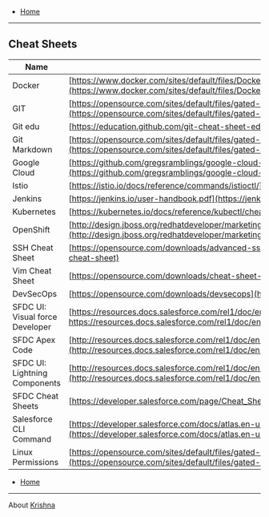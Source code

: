 
- [Home](README.md)
***

## Cheat Sheets

| Name | URL  |
| ------------- |-------------|
| Docker | [https://www.docker.com/sites/default/files/Docker_CheatSheet_08.09.2016_0.pdf](https://www.docker.com/sites/default/files/Docker_CheatSheet_08.09.2016_0.pdf) |
| GIT | [https://opensource.com/sites/default/files/gated-content/cheat_sheet_git_final.pdf](https://opensource.com/sites/default/files/gated-content/cheat_sheet_git_final.pdf) |
| Git edu | [https://education.github.com/git-cheat-sheet-education.pdf](https://education.github.com/git-cheat-sheet-education.pdf) |
| Git Markdown | [https://opensource.com/sites/default/files/gated-content/markdown_cheat_sheet_opensource.com_.pdf](https://opensource.com/sites/default/files/gated-content/markdown_cheat_sheet_opensource.com_.pdf)  |
| Google Cloud | [https://github.com/gregsramblings/google-cloud-4-words/raw/master/Brochure.pdf](https://github.com/gregsramblings/google-cloud-4-words/raw/master/Brochure.pdf)  |
| Istio | [https://istio.io/docs/reference/commands/istioctl/](https://istio.io/docs/reference/commands/istioctl/) |
| Jenkins | [https://jenkins.io/user-handbook.pdf](https://jenkins.io/user-handbook.pdf) |
| Kubernetes | [https://kubernetes.io/docs/reference/kubectl/cheatsheet/](https://kubernetes.io/docs/reference/kubectl/cheatsheet/) |
| OpenShift | [http://design.jboss.org/redhatdeveloper/marketing/openshift_cheatsheet/cheatsheet/images/openshift_cheat_sheet_r3v1.pdf](http://design.jboss.org/redhatdeveloper/marketing/openshift_cheatsheet/cheatsheet/images/openshift_cheat_sheet_r3v1.pdf) | 
| SSH Cheat Sheet | [https://opensource.com/downloads/advanced-ssh-cheat-sheet](https://opensource.com/downloads/advanced-ssh-cheat-sheet)  |
| Vim Cheat Sheet | [https://opensource.com/downloads/cheat-sheet-vim](https://opensource.com/downloads/cheat-sheet-vim)  |
| DevSecOps | [https://opensource.com/downloads/devsecops](https://opensource.com/downloads/devsecops)  |
| SFDC UI: Visual force Developer | [https://resources.docs.salesforce.com/rel1/doc/en-us/static/pdf/SF_Visualforce_Developer_cheatsheet_web.pdf]( https://resources.docs.salesforce.com/rel1/doc/en-us/static/pdf/SF_Visualforce_Developer_cheatsheet_web.pdf)  |
| SFDC Apex Code | [http://resources.docs.salesforce.com/rel1/doc/en-us/static/pdf/SF_Apex_Code_cheatsheet_web.pdf](http://resources.docs.salesforce.com/rel1/doc/en-us/static/pdf/SF_Apex_Code_cheatsheet_web.pdf )  |
| SFDC UI: Lightning Components | [http://resources.docs.salesforce.com/rel1/doc/en-us/static/pdf/SF_LightningComponents_cheatsheet_web.pdf](http://resources.docs.salesforce.com/rel1/doc/en-us/static/pdf/SF_LightningComponents_cheatsheet_web.pdf)  |
| SFDC Cheat Sheets | [https://developer.salesforce.com/page/Cheat_Sheets](https://developer.salesforce.com/page/Cheat_Sheets)  |
| Salesforce CLI Command | [https://developer.salesforce.com/docs/atlas.en-us.sfdx_cli_reference.meta/sfdx_cli_reference/cli_reference_force.htm](https://developer.salesforce.com/docs/atlas.en-us.sfdx_cli_reference.meta/sfdx_cli_reference/cli_reference_force.htm)  |
| Linux Permissions | [https://opensource.com/sites/default/files/gated-content/cheat_sheet_linux_permissions.pdf](https://opensource.com/sites/default/files/gated-content/cheat_sheet_linux_permissions.pdf)  |




- [Home](README.md)
***

<!--

|  | [ ]( )  |
|  | [ ]( )  |
-->


About [Krishna](https://www.linkedin.com/in/krishnamanchikalapudi/)
